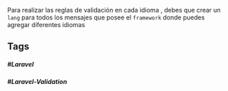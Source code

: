 Para realizar las reglas de validación en cada idioma , debes que crear un `lang` para todos los mensajes que posee el `framework` donde puedes agregar diferentes idiomas


## Tags

##### #Laravel
##### #Laravel-Validation